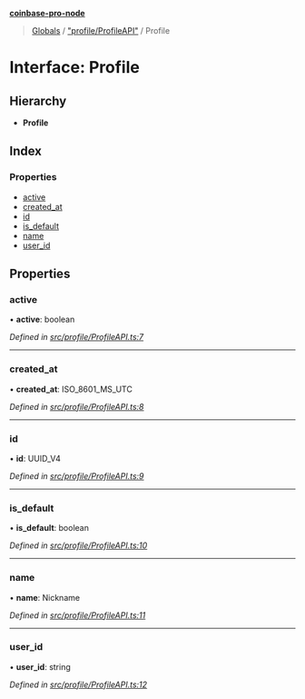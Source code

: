 **[coinbase-pro-node](../README.md)**

> [Globals](../globals.md) / ["profile/ProfileAPI"](../modules/_profile_profileapi_.md) / Profile

# Interface: Profile

## Hierarchy

- **Profile**

## Index

### Properties

- [active](_profile_profileapi_.profile.md#active)
- [created_at](_profile_profileapi_.profile.md#created_at)
- [id](_profile_profileapi_.profile.md#id)
- [is_default](_profile_profileapi_.profile.md#is_default)
- [name](_profile_profileapi_.profile.md#name)
- [user_id](_profile_profileapi_.profile.md#user_id)

## Properties

### active

• **active**: boolean

_Defined in [src/profile/ProfileAPI.ts:7](https://github.com/bennycode/coinbase-pro-node/blob/a3ed45b/src/profile/ProfileAPI.ts#L7)_

---

### created_at

• **created_at**: ISO_8601_MS_UTC

_Defined in [src/profile/ProfileAPI.ts:8](https://github.com/bennycode/coinbase-pro-node/blob/a3ed45b/src/profile/ProfileAPI.ts#L8)_

---

### id

• **id**: UUID_V4

_Defined in [src/profile/ProfileAPI.ts:9](https://github.com/bennycode/coinbase-pro-node/blob/a3ed45b/src/profile/ProfileAPI.ts#L9)_

---

### is_default

• **is_default**: boolean

_Defined in [src/profile/ProfileAPI.ts:10](https://github.com/bennycode/coinbase-pro-node/blob/a3ed45b/src/profile/ProfileAPI.ts#L10)_

---

### name

• **name**: Nickname

_Defined in [src/profile/ProfileAPI.ts:11](https://github.com/bennycode/coinbase-pro-node/blob/a3ed45b/src/profile/ProfileAPI.ts#L11)_

---

### user_id

• **user_id**: string

_Defined in [src/profile/ProfileAPI.ts:12](https://github.com/bennycode/coinbase-pro-node/blob/a3ed45b/src/profile/ProfileAPI.ts#L12)_

